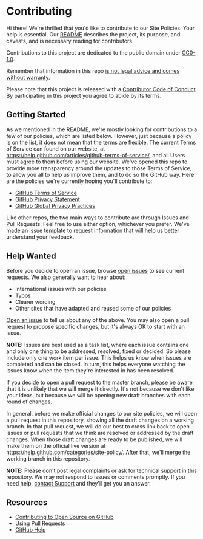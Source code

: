# Contributing

Hi there! We're thrilled that you'd like to contribute to our Site Policies. Your help is essential. Our [README](README.md) describes the project, its purpose, and caveats, and is necessary reading for contributors.

Contributions to this project are dedicated to the public domain under [CC0-1.0](LICENSE.md).

Remember that information in this repo [is not legal advice and comes without warranty](README.md#disclaimer).

Please note that this project is released with a [Contributor Code of Conduct](CODE_OF_CONDUCT.md). By participating in this project you agree to abide by its terms.

## Getting Started

As we mentioned in the README, we're mostly looking for contributions to a few of our policies, which are listed below. However, just because a policy is on the list, it does not mean that the terms are flexible. The current Terms of Service can found on our website, at https://help.github.com/articles/github-terms-of-service/, and all Users must agree to them before using our website. We've opened this repo to provide more transparency around the updates to those Terms of Service, to allow you all to help us improve them, and to do so the GitHub way. Here are the policies we're currently hoping you'll contribute to:

* [GitHub Terms of Service](https://help.github.com/articles/github-terms-of-service/)
* [GitHub Privacy Statement](https://help.github.com/articles/github-privacy-statement/)
* [GitHub Global Privacy Practices](https://help.github.com/articles/global-privacy-practices/)


Like other repos, the two main ways to contribute are through Issues and Pull Requests. Feel free to use either option, whichever you prefer. We've made an issue template to request information that will help us better understand your feedback.

## Help Wanted

Before you decide to open an issue, browse [open issues](https://github.com/github/site-policy/issues) to see current requests. We also generally want to hear about:

* International issues with our policies
* Typos
* Clearer wording
* Other sites that have adapted and reused some of our policies

[Open an issue](https://github.com/github/site-policy/issues/new) to tell us about any of the above. You may also open a pull request to propose specific changes, but it's always OK to start with an issue.

**NOTE:** Issues are best used as a task list, where each issue contains one and only one thing to be addressed, resolved, fixed or decided. So please include only one work item per issue. This helps us know when issues are completed and can be closed. In turn, this helps everyone watching the issues know when the item they're interested in has been resolved.

If you decide to open a pull request to the master branch, please be aware that it is unlikely that we will merge it directly. It's not because we don't like your ideas, but because we will be opening new draft branches with each round of changes.

In general, before we make official changes to our site policies, we will open a pull request in this repository, showing all the draft changes on a working branch. In that pull request, we will do our best to cross link back to open issues or pull requests that we think are resolved or addressed by the draft changes. When those draft changes are ready to be published, we will make them on the official live version at https://help.github.com/categories/site-policy/. After that, we'll merge the working branch in this repository.

**NOTE:** Please don't post legal complaints or ask for technical support in this repository. We may not respond to issues or comments promptly. If you need help, [contact Support](https://github.com/contact) and they'll get you an answer.

## Resources

- [Contributing to Open Source on GitHub](https://guides.github.com/activities/contributing-to-open-source/)
- [Using Pull Requests](https://help.github.com/articles/about-pull-requests/)
- [GitHub Help](https://help.github.com)
